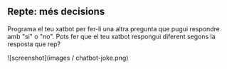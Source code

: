 ## Repte: més decisions

Programa el teu xatbot per fer-li una altra pregunta que pugui respondre amb "sí" o "no". Pots fer que el teu xatbot respongui diferent segons la resposta que rep?

![screenshot](images / chatbot-joke.png)